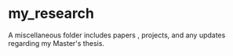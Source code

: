 # my_research
A miscellaneous folder includes papers , projects, and any updates regarding my Master's thesis. 
